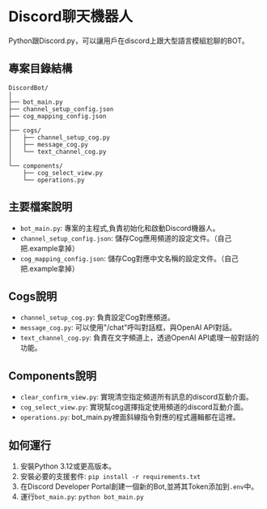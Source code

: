 # Discord聊天機器人

Python跟Discord.py，可以讓用戶在discord上跟大型語言模組尬聊的BOT。

## 專案目錄結構

```
DiscordBot/
│
├── bot_main.py
├── channel_setup_config.json
├── cog_mapping_config.json
│
├── cogs/
│   ├── channel_setup_cog.py
│   ├── message_cog.py
│   └── text_channel_cog.py
│ 
└── components/
    ├── cog_select_view.py
    └── operations.py
```

## 主要檔案說明

- `bot_main.py`: 專案的主程式,負責初始化和啟動Discord機器人。
- `channel_setup_config.json`: 儲存Cog應用頻道的設定文件。（自己把.example拿掉）
- `cog_mapping_config.json`: 儲存Cog對應中文名稱的設定文件。（自己把.example拿掉）

## Cogs說明

- `channel_setup_cog.py`: 負責設定Cog對應頻道。
- `message_cog.py`: 可以使用"/chat"呼叫對話框，與OpenAI API對話。
- `text_channel_cog.py`: 負責在文字頻道上，透過OpenAI API處理一般對話的功能。

## Components說明

- `clear_confirm_view.py`: 實現清空指定頻道所有訊息的discord互動介面。
- `cog_select_view.py`: 實現幫cog選擇指定使用頻道的discord互動介面。
- `operations.py`: bot_main.py裡面斜線指令對應的程式邏輯都在這裡。

## 如何運行

1. 安裝Python 3.12或更高版本。
2. 安裝必要的支援套件: `pip install -r requirements.txt`
3. 在Discord Developer Portal創建一個新的Bot,並將其Token添加到`.env`中。
4. 運行`bot_main.py`: `python bot_main.py`